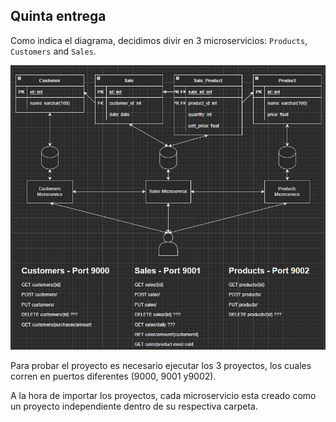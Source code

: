 ## Quinta entrega

Como indica el diagrama, decidimos divir en 3 microservicios: `Products`, `Customers` and `Sales`.

![diagrama](https://github.com/ezequielcinalli/tpe-arquitecturas-web/blob/main/TP5/TP5.png)

Para probar el proyecto es necesario ejecutar los 3 proyectos, los cuales corren en puertos diferentes (9000, 9001 y9002).

A la hora de importar los proyectos, cada microservicio esta creado como un proyecto independiente dentro de su respectiva carpeta.
